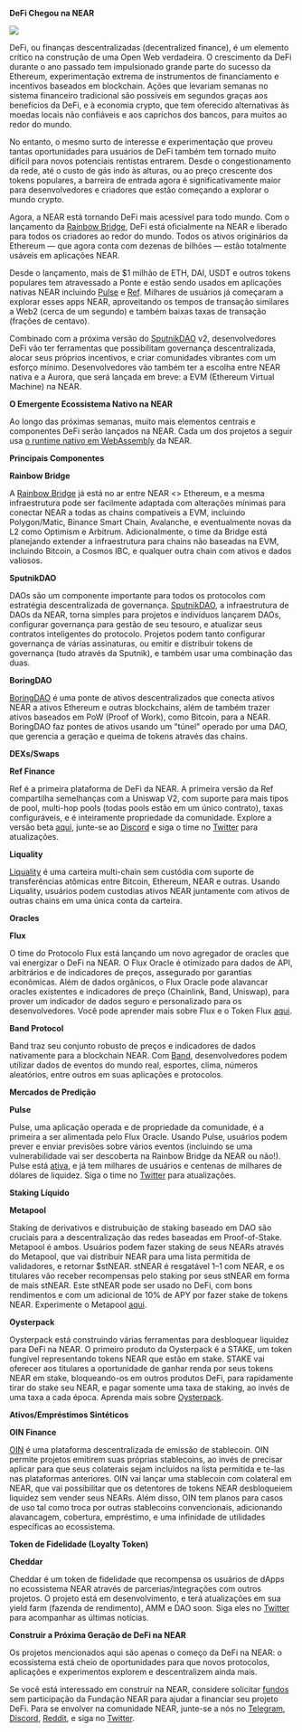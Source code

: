 **DeFi Chegou na NEAR**

![](https://miro.medium.com/max/2800/0*5OloS0yrKHLbWTrF)

DeFi, ou finanças descentralizadas (decentralized finance), é um elemento crítico na construção de uma Open Web verdadeira. O crescimento da DeFi durante o ano passado tem impulsionado grande parte do sucesso da Ethereum, experimentação extrema de instrumentos de financiamento e incentivos baseados em blockchain. Ações que levariam semanas no sistema financeiro tradicional são possíveis em segundos graças aos benefícios da DeFi, e à economia crypto, que tem oferecido alternativas às moedas locais não confiáveis e aos caprichos dos bancos, para muitos ao redor do mundo.

No entanto, o mesmo surto de interesse e experimentação que proveu tantas oportunidades para usuários de DeFi também tem tornado muito difícil para novos potenciais rentistas entrarem. Desde o congestionamento da rede, até o custo de gás indo às alturas, ou ao preço crescente dos tokens populares, a barreira de entrada agora é significativamente maior para desenvolvedores e criadores que estão começando a explorar o mundo crypto.

Agora, a NEAR está tornando DeFi mais acessível para todo mundo. Com o lançamento da [Rainbow Bridge](https://near.org/blog/the-rainbow-bridge-is-live/), DeFi está oficialmente na NEAR e liberado para todos os criadores ao redor do mundo. Todos os ativos originários da Ethereum — que agora conta com dezenas de bilhões — estão totalmente usáveis em aplicações NEAR.

Desde o lançamento, mais de $1 milhão de ETH, DAI, USDT e outros tokens populares tem atravessado a Ponte e estão sendo usados em aplicações nativas NEAR incluindo [Pulse](https://pulsemarket.eth.link/#!/) e [Ref](https://app.ref.finance/). Milhares de usuários já começaram a explorar esses apps NEAR, aproveitando os tempos de transação similares a Web2 (cerca de um segundo) e também baixas taxas de transação (frações de centavo).

Combinado com a próxima versão do [SputnikDAO](https://sputnik.fund) v2, desenvolvedores DeFi vão ter ferramentas que possibilitam governança descentralizada, alocar seus próprios incentivos, e criar comunidades vibrantes com um esforço mínimo. Desenvolvedores vão também ter a escolha entre NEAR nativa e a Aurora, que será lançada em breve: a EVM (Ethereum Virtual Machine) na NEAR.

**O Emergente Ecossistema Nativo na NEAR**

Ao longo das próximas semanas, muito mais elementos centrais e componentes DeFi serão lançados na NEAR. Cada um dos projetos a seguir usa [o runtime nativo em WebAssembly](https://docs.near.org/docs/develop/contracts/overview) da NEAR.

**Principais Componentes**

**Rainbow Bridge**

A [Rainbow Bridge](https://ethereum.bridgetonear.org/) já está no ar entre NEAR <> Ethereum, e a mesma infraestrutura pode ser facilmente adaptada com alterações mínimas para conectar NEAR a todas as chains compatíveis a EVM, incluindo Polygon/Matic, Binance Smart Chain, Avalanche, e eventualmente novas da L2 como Optimism e Arbitrum. Adicionalmente, o time da Bridge está planejando extender a infraestrutura para chains não baseadas na EVM, incluindo Bitcoin, a Cosmos IBC, e qualquer outra chain com ativos e dados valiosos.

**SputnikDAO**

DAOs são um componente importante para todos os protocolos com estratégia descentralizada de governança. [SputnikDAO](https://sputnik.fund), a infraestrutura de DAOs da NEAR, torna simples para projetos e indivíduos lançarem DAOs, configurar governança para gestão de seu tesouro, e atualizar seus contratos inteligentes do protocolo. Projetos podem tanto configurar governança de várias assinaturas, ou emitir e distribuir tokens de governança (tudo através da Sputnik), e também usar uma combinação das duas.

**BoringDAO**

[BoringDAO](https://boringdao.com) é uma ponte de ativos descentralizados que conecta ativos NEAR a ativos Ethereum e outras blockchains, além de também trazer ativos baseados em PoW (Proof of Work), como Bitcoin, para a NEAR. BoringDAO faz pontes de ativos usando um "túnel" operado por uma DAO, que gerencia a geração e queima de tokens através das chains.

**DEXs/Swaps**

**Ref Finance**

Ref é a primeira plataforma de DeFi da NEAR. A primeira versão da Ref compartilha semelhanças com a Uniswap V2, com suporte para mais tipos de pool, multi-hop pools (todas pools estão em um único contrato), taxas configuráveis, e é inteiramente propriedade da comunidade. Explore a versão beta [aqui](https://app.ref.finance), junte-se ao [Discord](https://discord.gg/uKSXEMYG) e siga o time no [Twitter](https://twitter.com/finance_ref) para atualizações.

**Liquality**

[Liquality](https://liquality.io/) é uma carteira multi-chain sem custódia com suporte de transferências atômicas entre Bitcoin, Ethereum, NEAR e outras. Usando Liquality, usuários podem custodias ativos NEAR juntamente com ativos de outras chains em uma única conta da carteira.

**Oracles**

**Flux**

O time do Protocolo Flux está lançando um novo agregador de oracles que vai energizar o DeFi na NEAR. O Flux Oracle é otimizado para dados de API, arbitrários e de indicadores de preços, assegurado por garantias econômicas. Além de dados orgânicos, o Flux Oracle pode alavancar oracles existentes e indicadores de preço (Chainlink, Band, Uniswap), para prover um indicador de dados seguro e personalizado para os desenvolvedores. Você pode aprender mais sobre Flux e o Token Flux [aqui](https://fluxprotocol.org).

**Band Protocol**

Band traz seu conjunto robusto de preços e indicadores de dados nativamente para a blockchain NEAR. Com [Band](https://bandprotocol.com/), desenvolvedores podem utilizar dados de eventos do mundo real, esportes, clima, números aleatórios, entre outros em suas aplicações e protocolos.

**Mercados de Predição**

**Pulse**

Pulse, uma aplicação operada e de propriedade da comunidade, é a primeira a ser alimentada pelo Flux Oracle. Usando Pulse, usuários podem prever e enviar previsões sobre vários eventos (incluindo se uma vulnerabilidade vai ser descoberta na Rainbow Bridge da NEAR ou não!). Pulse está [ativa](https://pulsemarket.eth.link/), e já tem milhares de usuários e centenas de milhares de dólares de liquidez. Siga o time no [Twitter](https://twitter.com/pulsemarkets) para atualizações.

**Staking Líquido**

**Metapool**

Staking de derivativos e distrubuição de staking baseado em DAO são cruciais para a descentralização das redes baseadas em Proof-of-Stake. Metapool é ambos. Usuários podem fazer staking de seus NEARs através do Metapool, que vai distribuir NEAR para uma lista permitida de validadores, e retornar $stNEAR. stNEAR é resgatável 1–1 com NEAR, e os titulares vão receber recompensas pelo staking por seus stNEAR em forma de mais stNEAR. Este stNEAR pode ser usado no DeFi, com bons rendimentos e com um adicional de 10% de APY por fazer stake de tokens NEAR. Experimente o Metapool [aqui](https://www.narwallets.com/dapp/testnet/meta/).

**Oysterpack**

Oysterpack está construindo várias ferramentas para desbloquear liquidez para DeFi na NEAR. O primeiro produto da Oysterpack é a STAKE, um token fungível representando tokens NEAR que estão em stake. STAKE vai oferecer aos titulares a oportunidade de ganhar renda por seus tokens NEAR em stake, bloqueando-os em outros produtos DeFi, para rapidamente tirar do stake seu NEAR, e pagar somente uma taxa de staking, ao invés de uma taxa a cada época. Aprenda mais sobre [Oysterpack](https://twitter.com/OysterPack).

**Ativos/Empréstimos Sintéticos**

**OIN Finance**

[OIN](https://oin.finance/) é uma plataforma descentralizada de emissão de stablecoin. OIN permite projetos emitirem suas próprias stablecoins, ao invés de precisar aplicar para que seus colaterais sejam incluídos na lista permitida e te-las nas plataformas anteriores. OIN vai lançar uma stablecoin com colateral em NEAR, que vai possibilitar que os detentores de tokens NEAR desbloqueiem liquidez sem vender seus NEARs. Além disso, OIN tem planos para casos de uso tal como troca por outras stablecoins convencionais, adicionando alavancagem, cobertura, empréstimo, e uma infinidade de utilidades específicas ao ecossistema.

**Token de Fidelidade (Loyalty Token)**

**Cheddar**

Cheddar é um token de fidelidade que recompensa os usuários de dApps no ecossistema NEAR através de parcerias/integrações com outros projetos. O projeto está em desenvolvimento, e terá atualizações em sua yield farm (fazenda de rendimento), AMM e DAO soon. Siga eles no [Twitter](https://twitter.com/CheddarFi) para acompanhar as últimas notícias.

**Construir a Próxima Geração de DeFi na NEAR**

Os projetos mencionados aqui são apenas o começo da DeFi na NEAR: o ecossistema está cheio de oportunidades para que novos protocolos, aplicações e experimentos explorem e descentralizem ainda mais.

Se você está interessado em construir na NEAR, considere solicitar [fundos](https://near.org/grants) sem participação da Fundação NEAR para ajudar a financiar seu projeto DeFi. Para se envolver na comunidade NEAR, junte-se a nós no [Telegram](https://docs.google.com/spreadsheets/u/0/d/1o-0jGrXKxZEdPBDkg-ydjJ0D8RUVFVP2vUzij87xWFg/edit), [Discord](https://near.chat), [Reddit](https://www.reddit.com/r/nearprotocol/), e siga no [Twitter](https://twitter.com/NEAR_Blockchain).
